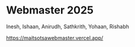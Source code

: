 # Webmaster 2025

Inesh, Ishaan, Anirudh, Sathkrith, Yohaan, Rishabh

https://maitsotsawebmaster.vercel.app/
